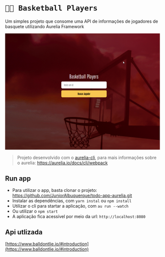 # `🤾🏽 Basketball Players`

Um simples projeto que consome uma API de informações de jogadores de basquete utilizando Aurelia Framework

![TodoApp](assets/app.gif 'TodoApp')

> Projeto desenvolvido com o [aurelia-cli](https://github.com/aurelia/cli), para mais informações sobre o aurelia: https://aurelia.io/docs/cli/webpack

## Run app

- Para utilizar o app, basta clonar o projeto: https://github.com/JuniorAlbuquerque/todo-app-aurelia.git
- Instalar as dependências, com
  `yarn instal` ou `npm install`
- Utilizar o cli para startar a aplicação, com `au run --watch`
- Ou utilizar o `npm start`
- A aplicação fica acessível por meio da url: `http://localhost:8080`

## Api utlizada

[https://www.balldontlie.io/#introduction](https://www.balldontlie.io/#introduction)
